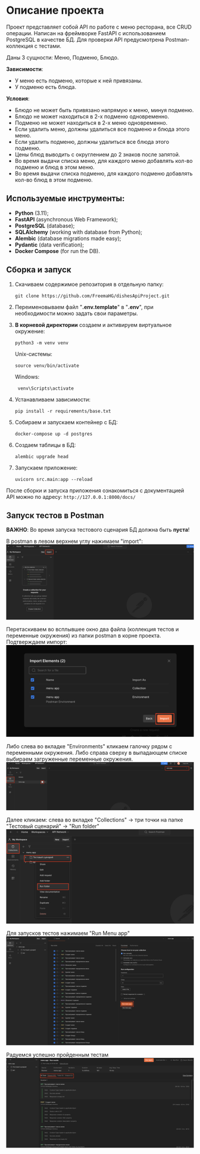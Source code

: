 # Описание проекта

Проект представляет собой API по работе с меню ресторана, все CRUD операции. Написан на фреймворке FastAPI 
с использованием PostgreSQL в качестве БД. Для проверки API предусмотрена Postman-коллекция с тестами. 

Даны 3 сущности: Меню, Подменю, Блюдо.

**Зависимости**:
* У меню есть подменю, которые к ней привязаны.
* У подменю есть блюда.

**Условия**:
* Блюдо не может быть привязано напрямую к меню, минуя подменю.
* Блюдо не может находиться в 2-х подменю одновременно.
* Подменю не может находиться в 2-х меню одновременно.
* Если удалить меню, должны удалиться все подменю и блюда этого меню.
* Если удалить подменю, должны удалиться все блюда этого подменю.
* Цены блюд выводить с округлением до 2 знаков после запятой.
* Во время выдачи списка меню, для каждого меню добавлять кол-во подменю и блюд в этом меню.
* Во время выдачи списка подменю, для каждого подменю добавлять кол-во блюд в этом подменю.

## Используемые инструменты:
* **Python** (3.11);
* **FastAPI** (asynchronous Web Framework);
* **PostgreSQL** (database);
* **SQLAlchemy** (working with database from Python);
* **Alembic** (database migrations made easy);
* **Pydantic** (data verification);
* **Docker Compose** (for run the DB).

## Сборка и запуск
1. Скачиваем содержимое репозитория в отдельную папку:
    ```
    git clone https://github.com/FreemaHG/dishesApiProject.git
    ```
2. Переименовываем файл "**.env.template**" в "**.env**", при необходимости можно задать свои параметры.


3. **В корневой директории** создаем и активируем виртуальное окружение:
    ```
    python3 -m venv venv
    ```
    Unix-системы:
    ```
    source venv/bin/activate
   ```
   Windows:
   ```
    venv\Scripts\activate
    ```

4. Устанавливаем зависимости:
    ```
    pip install -r requirements/base.txt
    ```

5. Собираем и запускаем контейнер с БД:
    ```
    docker-compose up -d postgres
    ```
   
6. Создаем таблицы в БД:
    ```
    alembic upgrade head
    ```

7. Запускаем приложение:
    ```
    uvicorn src.main:app --reload
    ```

После сборки и запуска приложения ознакомиться с документацией API можно по адресу:
    ```
    http://127.0.0.1:8000/docs/
    ```

## Запуск тестов в Postman

**ВАЖНО**: Во время запуска тестового сценария БД должна быть **пуста**!

В postman в левом верхнем углу нажимаем "import":
![](/postman/1.png)

Перетаскиваем во всплывшее окно два файла (коллекция тестов и переменные окружения) из папки postman 
в корне проекта. Подтверждаем импорт:
![](/postman/2.png)

Либо слева во вкладке "Environments" кликаем галочку рядом с переменными окружения. 
Либо справа сверху в выпадающем списке выбираем загруженные переменные окружения.
![](/postman/3.png)

Далее кликаем: слева во вкладке "Collections" -> три точки на папке "Тестовый сценарий" -> "Run folder"
![](/postman/4.png)

Для запусков тестов нажимаем "Run Menu app"
![](/postman/5.png)

Радуемся успешно пройденным тестам
![](/postman/6.png)